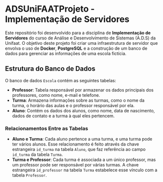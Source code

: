 # ADSUniFAATProjeto - Implementação de Servidores

Este repositório foi desenvolvido para a disciplina de **Implementação de Servidores** do curso de Análise e Desenvolvimento de Sistemas (A.D.S) da Unifaat. O objetivo deste projeto foi criar uma infraestrutura de servidor que envolva o uso de **Docker**, **PostgreSQL** e a construção de um banco de dados para gerenciar as informações de uma escola fictícia.

## Estrutura do Banco de Dados

O banco de dados `Escola` contém as seguintes tabelas:

- **Professor**: Tabela responsável por armazenar os dados principais dos professores, como nome, e-mail e telefone.
- **Turma**: Armazena informações sobre as turmas, como o nome da turma, o horário das aulas e o professor responsável por ela.
- **Aluno**: Contém os dados dos alunos, como nome, data de nascimento, dados de contato e a turma à qual eles pertencem.

### Relacionamentos Entre as Tabelas

- **Aluno e Turma**: Cada aluno pertence a uma turma, e uma turma pode ter vários alunos. Esse relacionamento é feito através da chave estrangeira `id_turma` na tabela `Aluno`, que faz referência ao campo `id_turma` da tabela `Turma`.
- **Turma e Professor**: Cada turma é associada a um único professor, mas um professor pode ser responsável por várias turmas. A chave estrangeira `id_professor` na tabela `Turma` estabelece esse vínculo com a tabela `Professor`.
